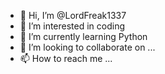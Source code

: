 - 👋 Hi, I’m @LordFreak1337
- 👀 I’m interested in coding
- 🌱 I’m currently learning Python 
- 💞️ I’m looking to collaborate on ...
- 📫 How to reach me ...

<!---
LordFreak1337/LordFreak1337 is a ✨ special ✨ repository because its `README.md` (this file) appears on your GitHub profile.
You can click the Preview link to take a look at your changes.
--->
